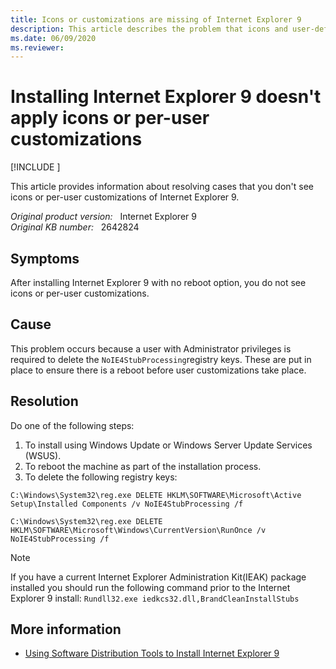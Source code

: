 ```yaml
---
title: Icons or customizations are missing of Internet Explorer 9
description: This article describes the problem that icons and user-defined aren't displayed when the Internet Explorer 9 is installed but the system isn't restarted, here a solution is provided for this.
ms.date: 06/09/2020
ms.reviewer: 
---
```

# Installing Internet Explorer 9 doesn't apply icons or per-user customizations

[!INCLUDE [](../../../includes/browsers-important.md)]

This article provides information about resolving cases that you don't see icons or per-user customizations of Internet Explorer 9.

_Original product version:_ &nbsp; Internet Explorer 9  
_Original KB number:_ &nbsp; 2642824

## Symptoms

After installing Internet Explorer 9 with no reboot option, you do not see icons or per-user customizations.

## Cause

This problem occurs because a user with Administrator privileges is required to delete the `NoIE4StubProcessing`registry keys. These are put in place to ensure there is a reboot before user customizations take place.

## Resolution

Do one of the following steps:

1. To install using Windows Update or Windows Server Update Services (WSUS).
2. To reboot the machine as part of the installation process.
3. To delete the following registry keys:

```console
C:\Windows\System32\reg.exe DELETE HKLM\SOFTWARE\Microsoft\Active Setup\Installed Components /v NoIE4StubProcessing /f

C:\Windows\System32\reg.exe DELETE HKLM\SOFTWARE\Microsoft\Windows\CurrentVersion\RunOnce /v NoIE4StubProcessing /f
```

> [!NOTE]
> If you have a current Internet Explorer Administration Kit(IEAK) package installed you should run the following command prior to the Internet Explorer 9 install: `Rundll32.exe iedkcs32.dll,BrandCleanInstallStubs`

## More information

- [Using Software Distribution Tools to Install Internet Explorer 9](/previous-versions/windows/internet-explorer/ie-it-pro/internet-explorer-9/gg699427(v=technet.10))
